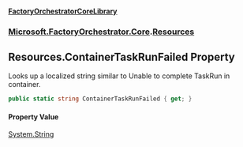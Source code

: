 #### [FactoryOrchestratorCoreLibrary](./FactoryOrchestratorCoreLibrary.md 'FactoryOrchestratorCoreLibrary')
### [Microsoft.FactoryOrchestrator.Core](./Microsoft-FactoryOrchestrator-Core.md 'Microsoft.FactoryOrchestrator.Core').[Resources](./Microsoft-FactoryOrchestrator-Core-Resources.md 'Microsoft.FactoryOrchestrator.Core.Resources')
## Resources.ContainerTaskRunFailed Property
Looks up a localized string similar to Unable to complete TaskRun in container.  
```csharp
public static string ContainerTaskRunFailed { get; }
```
#### Property Value
[System.String](https://docs.microsoft.com/en-us/dotnet/api/System.String 'System.String')  
